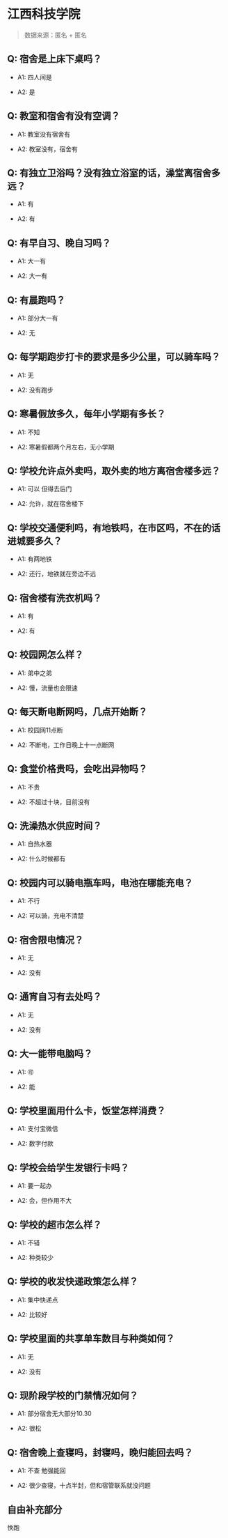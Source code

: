 # 江西科技学院

> 数据来源：匿名 + 匿名

## Q: 宿舍是上床下桌吗？

- A1: 四人间是

- A2: 是

## Q: 教室和宿舍有没有空调？

- A1: 教室没有宿舍有

- A2: 教室没有，宿舍有

## Q: 有独立卫浴吗？没有独立浴室的话，澡堂离宿舍多远？

- A1: 有

- A2: 有

## Q: 有早自习、晚自习吗？

- A1: 大一有

- A2: 大一有

## Q: 有晨跑吗？

- A1: 部分大一有

- A2: 无

## Q: 每学期跑步打卡的要求是多少公里，可以骑车吗？

- A1: 无

- A2: 没有跑步

## Q: 寒暑假放多久，每年小学期有多长？

- A1: 不知

- A2: 寒暑假都两个月左右，无小学期

## Q: 学校允许点外卖吗，取外卖的地方离宿舍楼多远？

- A1: 可以 但得去后门

- A2: 允许，就在宿舍楼下

## Q: 学校交通便利吗，有地铁吗，在市区吗，不在的话进城要多久？

- A1: 有两地铁

- A2: 还行，地铁就在旁边不远

## Q: 宿舍楼有洗衣机吗？

- A1: 有

- A2: 有

## Q: 校园网怎么样？

- A1: 弟中之弟

- A2: 慢，流量也会限速

## Q: 每天断电断网吗，几点开始断？

- A1: 校园网11点断

- A2: 不断电，工作日晚上十一点断网

## Q: 食堂价格贵吗，会吃出异物吗？

- A1: 不贵

- A2: 不超过十块，目前没有

## Q: 洗澡热水供应时间？

- A1: 自热水器

- A2: 什么时候都有

## Q: 校园内可以骑电瓶车吗，电池在哪能充电？

- A1: 不行

- A2: 可以骑，充电不清楚

## Q: 宿舍限电情况？

- A1: 无

- A2: 没有

## Q: 通宵自习有去处吗？

- A1: 无

- A2: 没有

## Q: 大一能带电脑吗？

- A1: 🉑

- A2: 能

## Q: 学校里面用什么卡，饭堂怎样消费？

- A1: 支付宝微信

- A2: 数字付款

## Q: 学校会给学生发银行卡吗？

- A1: 要一起办

- A2: 会，但作用不大

## Q: 学校的超市怎么样？

- A1: 不错

- A2: 种类较少

## Q: 学校的收发快递政策怎么样？

- A1: 集中快递点

- A2: 比较好

## Q: 学校里面的共享单车数目与种类如何？

- A1: 无

- A2: 没有

## Q: 现阶段学校的门禁情况如何？

- A1: 部分宿舍无大部分10.30

- A2: 很松

## Q: 宿舍晚上查寝吗，封寝吗，晚归能回去吗？

- A1: 不查 勉强能回

- A2: 很少查寝，十点半封，但和宿管联系就没问题

## 自由补充部分

快跑